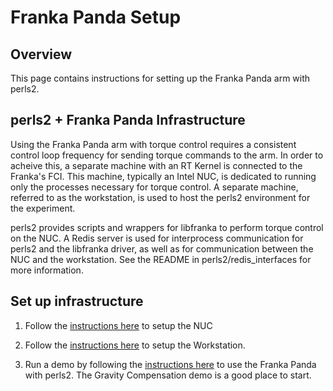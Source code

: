 # Franka Panda Setup

## Overview
This page contains instructions for setting up the Franka Panda arm with perls2.

## perls2 + Franka Panda Infrastructure

Using the Franka Panda arm with torque control requires a consistent control loop frequency for sending torque commands to the arm. In order to acheive this, a separate machine with an RT Kernel is connected to the Franka's FCI. This machine, typically an Intel NUC, is dedicated to running only the processes necessary for torque control. A separate machine, referred to as the workstation, is used to host the perls2 environment for the experiment.

perls2 provides scripts and wrappers for libfranka to perform torque control on the NUC. A Redis server is used for interprocess communication for perls2 and the libfranka driver, as well as for communication between the NUC and the workstation. See the README in perls2/redis_interfaces for more information.

## Set up infrastructure
1. Follow the [instructions here](panda_nuc_setup.md) to setup the NUC

2. Follow the [instructions here](panda_ws_setup.md) to setup the Workstation.

3. Run a demo by following the [instructions here](panda_instructions.md) to use the Franka Panda with perls2. The Gravity Compensation demo is a good place to start.












